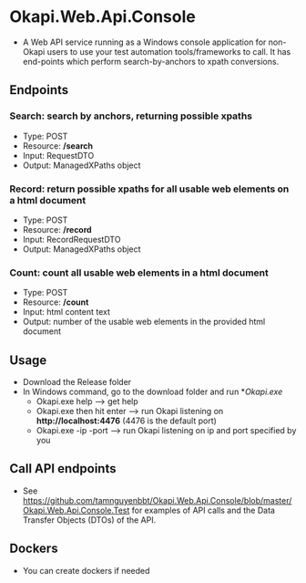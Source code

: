 # Okapi.Web.Api.Console
* A Web API service running as a Windows console application for non-Okapi users to use your test automation tools/frameworks to call. It has end-points which perform search-by-anchors to xpath conversions.

## Endpoints
### Search: search by anchors, returning possible xpaths
* Type: POST
* Resource: **/search**
* Input: RequestDTO
* Output: ManagedXPaths object

### Record: return possible xpaths for all usable web elements on a html document
* Type: POST
* Resource: **/record**
* Input: RecordRequestDTO
* Output: ManagedXPaths object

### Count: count all usable web elements in a html document
* Type: POST
* Resource: **/count**
* Input: html content text
* Output: number of the usable web elements in the provided html document

## Usage
* Download the Release folder
* In Windows command, go to the download folder and run **Okapi.exe*
  * Okapi.exe help --> get help
  * Okapi.exe then hit enter --> run Okapi listening on **http://localhost:4476** (4476 is the default port)
  * Okapi.exe -ip <your machine ip> -port <your specified port> --> run Okapi listening on ip and port specified by you
  
## Call API endpoints
* See https://github.com/tamnguyenbbt/Okapi.Web.Api.Console/blob/master/Okapi.Web.Api.Console.Test for examples of API calls and the Data Transfer Objects (DTOs) of the API.

## Dockers
* You can create dockers if needed
